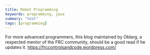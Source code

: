 ```yaml
---
title: Robot Programming
keywords: programming, java
summary: "test"
tags: [programming]
---
```


For more advanced programmers, this blog maintained by Oblarg, a respected mentor of the FRC community, should be a good read if he updates it.
<https://frccontrolsandcode.wordpress.com/>
